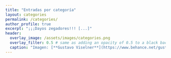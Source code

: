 ```yaml
---
title: "Entradas por categoría"
layout: categories
permalink: /categories/
author_profile: true
excerpt: "¡¡¡Dayos zegadores!!! [...]"
header:
  overlay_image: /assets/images/categories.png
  overlay_filter: 0.5 # same as adding an opacity of 0.5 to a black background
  caption: "Imagen: [**Gustavo Viselner**](https://www.behance.net/gustavo_v)"
---
```

